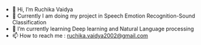 - 👋 Hi, I’m Ruchika Vaidya
- 👀 Currently I am doing my project in Speech Emotion Recognition-Sound Classification
- 🌱 I’m currently learning Deep learning and Natural Language processing
- 📫 How to reach me : ruchika.vaidya2002@gmail.com


